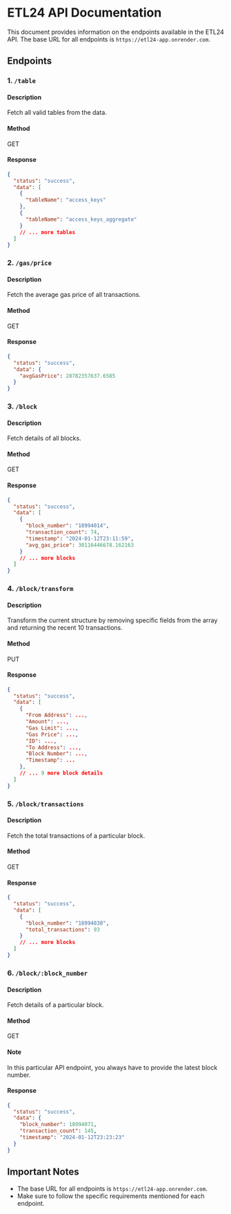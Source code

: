 # ETL24 API Documentation

This document provides information on the endpoints available in the ETL24 API. The base URL for all endpoints is `https://etl24-app.onrender.com`.

## Endpoints

### 1. `/table`

#### Description

Fetch all valid tables from the data.

#### Method

GET

#### Response

```json
{
  "status": "success",
  "data": [
    {
      "tableName": "access_keys"
    },
    {
      "tableName": "access_keys_aggregate"
    }
    // ... more tables
  ]
}
```

### 2. `/gas/price`

#### Description

Fetch the average gas price of all transactions.

#### Method

GET

#### Response

```json
{
  "status": "success",
  "data": {
    "avgGasPrice": 28782357637.6585
  }
}
```

### 3. `/block`

#### Description

Fetch details of all blocks.

#### Method

GET

#### Response

```json
{
  "status": "success",
  "data": [
    {
      "block_number": "18994014",
      "transaction_count": 74,
      "timestamp": "2024-01-12T23:11:59",
      "avg_gas_price": 30116446678.162163
    }
    // ... more blocks
  ]
}
```

### 4. `/block/transform`

#### Description

Transform the current structure by removing specific fields from the array and returning the recent 10 transactions.

#### Method

PUT

#### Response

```json
{
  "status": "success",
  "data": [
    {
      "From Address": ...,
      "Amount": ...,
      "Gas Limit": ...,
      "Gas Price": ...,
      "ID": ...,
      "To Address": ...,
      "Block Number": ...,
      "Timestamp": ...
    },
    // ... 9 more block details
  ]
}
```

### 5. `/block/transactions`

#### Description

Fetch the total transactions of a particular block.

#### Method

GET

#### Response

```json
{
  "status": "success",
  "data": [
    {
      "block_number": "18994038",
      "total_transactions": 93
    }
    // ... more blocks
  ]
}
```

### 6. `/block/:block_number`

#### Description

Fetch details of a particular block.

#### Method

GET

#### Note

In this particular API endpoint, you always have to provide the latest block number.

#### Response

```json
{
  "status": "success",
  "data": {
    "block_number": 18994071,
    "transaction_count": 145,
    "timestamp": "2024-01-12T23:23:23"
  }
}
```

## Important Notes

- The base URL for all endpoints is `https://etl24-app.onrender.com`.
- Make sure to follow the specific requirements mentioned for each endpoint.
